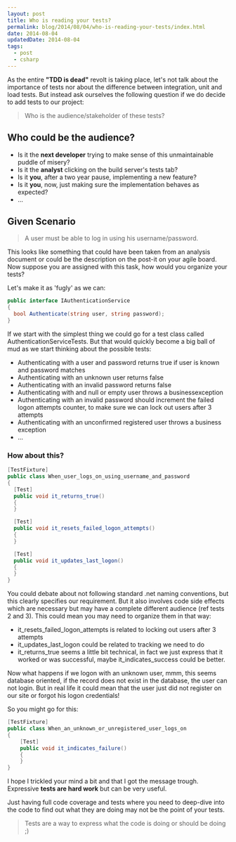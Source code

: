 ```yaml
---
layout: post
title: Who is reading your tests?
permalink: blog/2014/08/04/who-is-reading-your-tests/index.html
date: 2014-08-04
updatedDate: 2014-08-04
tags:
  - post
  - csharp
---
```


As the entire **"TDD is dead"** revolt is taking place, let's not talk about the importance of tests nor about the difference between integration, unit and load tests. But instead ask ourselves the following question if we do decide to add tests to our project:

> Who is the audience/stakeholder of these tests?

## Who could be the audience?

- Is it the **next developer** trying to make sense of this unmaintainable puddle of misery?
- Is it the **analyst** clicking on the build server's tests tab?
- Is it **you**, after a two year pause, implementing a new feature?
- Is it **you**, now, just making sure the implementation behaves as expected?
- ...

## Given Scenario

> A user must be able to log in using his username/password.

This looks like something that could have been taken from an analysis document or could be the description on the post-it on your agile board. Now suppose you are assigned with this task, how would you organize your tests?

Let's make it as 'fugly' as we can:

```csharp
public interface IAuthenticationService
{
  bool Authenticate(string user, string password);
}
```

If we start with the simplest thing we could go for a test class called AuthenticationServiceTests. But that would quickly become a big ball of mud as we start thinking about the possible tests:

- Authenticating with a user and password returns true if user is known and password matches
- Authenticating with an unknown user returns false
- Authenticating with an invalid password returns false
- Authenticating with and null or empty user throws a businessexception
- Authenticating with an invalid password should increment the failed logon attempts counter, to make sure we can lock out users after 3 attempts
- Authenticating with an unconfirmed registered user throws a business exception
- ...

### How about this?

```csharp
[TestFixture]
public class When_user_logs_on_using_username_and_password
{
  [Test]
  public void it_returns_true()
  {
  }

  [Test]
  public void it_resets_failed_logon_attempts()
  {
  }

  [Test]
  public void it_updates_last_logon()
  {
  }
}
```

You could debate about not following standard .net naming conventions, but this clearly specifies our requirement. But it also involves code side effects which are necessary but may have a complete different audience (ref tests 2 and 3). This could mean you may need to organize them in that way:

- it_resets_failed_logon_attempts is related to locking out users after 3 attempts
- it_updates_last_logon could be related to tracking we need to do
- it_returns_true seems a little bit technical, in fact we just express that it worked or was successful, maybe it_indicates_success could be better.

Now what happens if we logon with an unknown user, mmm, this seems database oriented, if the record does not exist in the database, the user can not login. But in real life it could mean that the user just did not register on our site or forgot his logon credentials!

So you might go for this:

```csharp
[TestFixture]
public class When_an_unknown_or_unregistered_user_logs_on
{
    [Test]
    public void it_indicates_failure()
    {
    }
}
```

I hope I trickled your mind a bit and that I got the message trough. Expressive **tests are hard work** but can be very useful.

Just having full code coverage and tests where you need to deep-dive into the code to find out what they are doing may not be the point of your tests.

> Tests are a way to express what the code is doing or should be doing ;)

